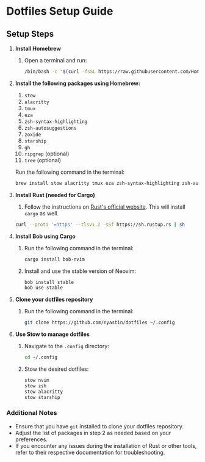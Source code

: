 # Dotfiles Setup Guide

## Setup Steps

1. **Install Homebrew**
    1. Open a terminal and run:
        ```sh
        /bin/bash -c "$(curl -fsSL https://raw.githubusercontent.com/Homebrew/install/HEAD/install.sh)"
        ```

2. **Install the following packages using Homebrew:**
    1. `stow`
    2. `alacritty`
    3. `tmux`
    4. `eza`
    5. `zsh-syntax-highlighting`
    6. `zsh-autosuggestions`
    7. `zoxide`
    8. `starship`
    9. `gh`
    10. `ripgrep` (optional)
    11. `tree` (optional)
    
    Run the following command in the terminal:
    ```sh
    brew install stow alacritty tmux eza zsh-syntax-highlighting zsh-autosuggestions zoxide starship gh ripgrep tree
    ```

3. **Install Rust (needed for Cargo)**
    1. Follow the instructions on [Rust's official website](https://www.rust-lang.org/tools/install). This will install `cargo` as well.
    ```sh
    curl --proto '=https' --tlsv1.2 -sSf https://sh.rustup.rs | sh
    ```

4. **Install Bob using Cargo**
    1. Run the following command in the terminal:
        ```sh
        cargo install bob-nvim
        ```
    2. Install and use the stable version of Neovim:
        ```sh
        bob install stable
        bob use stable
        ```

5. **Clone your dotfiles repository**
    1. Run the following command in the terminal:
        ```sh
        git clone https://github.com/nyastin/dotfiles ~/.config
        ```

6. **Use Stow to manage dotfiles**
    1. Navigate to the `.config` directory:
        ```sh
        cd ~/.config
        ```
    2. Stow the desired dotfiles:
        ```sh
        stow nvim
        stow zsh
        stow alacritty
        stow starship
        ```

### Additional Notes

- Ensure that you have `git` installed to clone your dotfiles repository.
- Adjust the list of packages in step 2 as needed based on your preferences.
- If you encounter any issues during the installation of Rust or other tools, refer to their respective documentation for troubleshooting.
